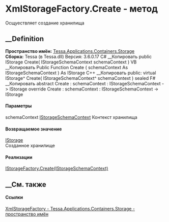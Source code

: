 # XmlStorageFactory.Create - метод
Осщуествляет создание хранилища
## __Definition
 **Пространство имён:**
[Tessa.Applications.Containers.Storage](N_Tessa_Applications_Containers_Storage.htm)  
 **Сборка:** Tessa (в Tessa.dll) Версия: 3.6.0.17
C# __Копировать
     public IStorage Create(
    	IStorageSchemaContext schemaContext
    )
VB __Копировать
     Public Function Create ( 
    	schemaContext As IStorageSchemaContext
    ) As IStorage
C++ __Копировать
     public:
    virtual IStorage^ Create(
    	IStorageSchemaContext^ schemaContext
    ) sealed
F# __Копировать
     abstract Create : 
            schemaContext : IStorageSchemaContext -> IStorage 
    override Create : 
            schemaContext : IStorageSchemaContext -> IStorage 
#### Параметры
schemaContext
[IStorageSchemaContext](T_Tessa_Applications_Containers_Storage_IStorageSchemaContext.htm)
     Контекст хранилища 
#### Возвращаемое значение
[IStorage](T_Tessa_Applications_Containers_Storage_IStorage.htm)  
Созданное хранилище
#### Реализации
[IStorageFactory.Create(IStorageSchemaContext)](M_Tessa_Applications_Containers_Storage_IStorageFactory_Create.htm)  
##  __См. также
#### Ссылки
[XmlStorageFactory -
](T_Tessa_Applications_Containers_Storage_XmlStorageFactory.htm)
[Tessa.Applications.Containers.Storage - пространство
имён](N_Tessa_Applications_Containers_Storage.htm)
